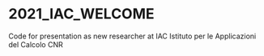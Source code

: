 # 2021_IAC_WELCOME
Code for presentation as new researcher at IAC Istituto per le Applicazioni del Calcolo CNR
